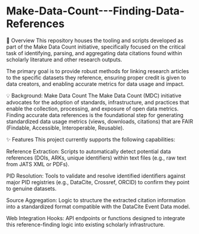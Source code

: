 # Make-Data-Count---Finding-Data-References

🌟 Overview
This repository houses the tooling and scripts developed as part of the Make Data Count initiative, specifically focused on the critical task of identifying, parsing, and aggregating data citations found within scholarly literature and other research outputs.

The primary goal is to provide robust methods for linking research articles to the specific datasets they reference, ensuring proper credit is given to data creators, and enabling accurate metrics for data usage and impact.

💡 Background: Make Data Count
The Make Data Count (MDC) initiative advocates for the adoption of standards, infrastructure, and practices that enable the collection, processing, and exposure of open data metrics. Finding accurate data references is the foundational step for generating standardized data usage metrics (views, downloads, citations) that are FAIR (Findable, Accessible, Interoperable, Reusable).

✨ Features
This project currently supports the following capabilities:

Reference Extraction: Scripts to automatically detect potential data references (DOIs, ARKs, unique identifiers) within text files (e.g., raw text from JATS XML or PDFs).

PID Resolution: Tools to validate and resolve identified identifiers against major PID registries (e.g., DataCite, Crossref, ORCID) to confirm they point to genuine datasets.

Source Aggregation: Logic to structure the extracted citation information into a standardized format compatible with the DataCite Event Data model.

Web Integration Hooks: API endpoints or functions designed to integrate this reference-finding logic into existing scholarly infrastructure.
